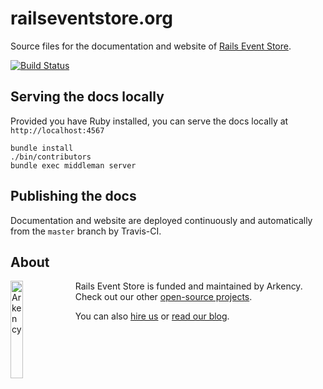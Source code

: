 # railseventstore.org

Source files for the documentation and website of [Rails Event Store](https://railseventstore.org).

[![Build Status](https://travis-ci.org/RailsEventStore/railseventstore.org.svg?branch=master)](https://travis-ci.org/RailsEventStore/railseventstore.org)


## Serving the docs locally

Provided you have Ruby installed, you can serve the docs locally at `http://localhost:4567`

```
bundle install
./bin/contributors
bundle exec middleman server
```

## Publishing the docs

Documentation and website are deployed continuously and automatically from the `master` branch by Travis-CI.

## About

<img src="http://arkency.com/images/arkency.png" alt="Arkency" width="20%" align="left" />

Rails Event Store is funded and maintained by Arkency. Check out our other [open-source projects](https://github.com/arkency).

You can also [hire us](http://arkency.com) or [read our blog](http://blog.arkency.com).
